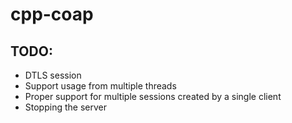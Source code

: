 # cpp-coap

## TODO:

* DTLS session
* Support usage from multiple threads
* Proper support for multiple sessions created by a single client
* Stopping the server
